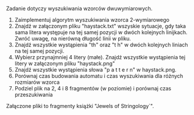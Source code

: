 Zadanie dotyczy wyszukiwania wzorców dwuwymiarowych.

1. Zaimplementuj algorytm wyszukiwania wzorca 2-wymiarowego 
2. Znajdź w załączonym pliku "haystack.txt" wszyskie sytuacje, gdy taka sama litera występuje na tej samej pozycji w dwóch kolejnych linijkach. Zwróć uwagę, na nierówną długość linii w pliku. 
3. Znajdź wszystkie wystąpienia "th" oraz "t h" w dwóch kolejnych liniach na tej samej pozycji. 
4. Wybierz przynajmniej 4 litery (małe). Znajdź wszystkie wystąpienia tej litery w załączonym pliku "haystack.png" 
5. Znajdź wszystkie wystąpienia słowa "p a t t e r n" w haystack.png. 
6. Porównaj czas budowania automatu i czas wyszukiwania dla różnych rozmiarów wzorca 
7. Podziel plik na 2, 4 i 8 fragmentów (w poziomie) i porównaj czas przeszukiwania 

Załączone pliki to fragmenty książki "Jewels of Stringology`".
